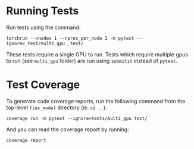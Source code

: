 # Running Tests
Run tests using the command:
```
torchrun --nnodes 1 --nproc_per_node 1 -m pytest --ignore=_test/multi_gpu _test/
```
These tests require a single GPU to run. Tests which require multiple gpus to
run (see `multi_gpu` folder) are run using `submitit` instead of `pytest`.

# Test Coverage
To generate code coverage reports, run the following command from the top-level
`flex_model` directory (ie. `cd ..`).
```
coverage run -m pytest --ignore=tests/multi_gpu test/
```
And you can read the coverage report by running:
```
coverage report
```
